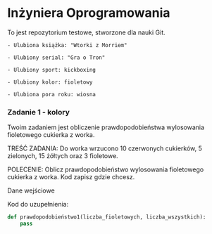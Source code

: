 # Inżyniera Oprogramowania

To jest repozytorium testowe, stworzone dla nauki Git.

    - Ulubiona książka: "Wtorki z Morriem"

    - Ulubiony serial: "Gra o Tron"

    - Ulubiony sport: kickboxing

    - Ulubiony kolor: fioletowy

    - Ulubiona pora roku: wiosna

### Zadanie 1 - kolory

Twoim zadaniem jest obliczenie prawdopodobieństwa wylosowania fioletowego cukierka z worka.

TREŚĆ ZADANIA: Do worka wrzucono 10 czerwonych cukierków, 5 zielonych, 15 żółtych oraz 3 fioletowe.

POLECENIE: Oblicz prawdopodobieństwo wylosowania fioletowego cukierka z worka. Kod zapisz gdzie chcesz.

Dane wejściowe

Kod do uzupełnienia:
```python
def prawdopodobieństwo1(liczba_fioletowych, liczba_wszystkich):
    pass

```